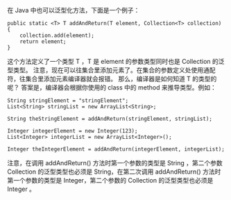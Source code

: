 在 Java 中也可以泛型化方法，下面是一个例子：

    public static <T> T addAndReturn(T element, Collection<T> collection) {
        collection.add(element);
        return element;
    }
    
这个方法定义了一个类型 T ，T 是 element 的参数类型同时也是 Collection 的泛型类型。
注意，现在可以往集合里添加元素了。在集合的参数定义处使用通配符，往集合里添加元素编译器就会报错。
那么，编译器是如何知道 T 的类型的呢？
答案是，编译器会根据你使用的 class 中的 method 来推导类型。例如：

    String stringElement = "stringElement";
    List<String> stringList = new ArrayList<String>;
    
    String theStringElement = addAndReturn(stringElement, stringList);
    
    Integer integerElement = new Integer(123);
    List<Integer> integerList = new ArrayList<Integer>();
    
    Integer theIntegerElement = addAndReturn(integerElement, integerList);
    
注意，在调用 addAndReturn() 方法时第一个参数的类型是 String ，第二个参数 Collection 的泛型类型也必须是 String，在第二次调用 addAndReturn() 方法时第一个参数的类型是
Integer，第二个参数的 Collection 的泛型类型也必须是 Integer 。    
